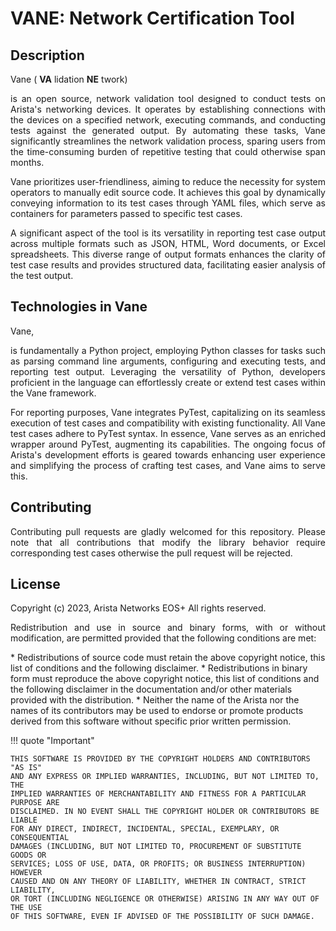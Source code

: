 # VANE: Network Certification Tool

## Description

Vane ( **VA** lidation **NE** twork) <div style='text-align: justify;'> is an
open source, network validation tool designed to conduct tests on Arista's
networking devices. It operates by establishing connections with the devices
on a specified network, executing commands, and conducting tests against
the generated output. By automating these tasks, Vane significantly streamlines
the network validation process, sparing users from the time-consuming burden of
repetitive testing that could otherwise span months.

Vane prioritizes user-friendliness, aiming to reduce the necessity for system
operators to manually edit source code. It achieves this goal by dynamically
conveying information to its test cases through YAML files, which serve as
containers for parameters passed to specific test cases.

A significant aspect of the tool is its versatility in reporting test case output
across multiple formats such as JSON, HTML, Word documents, or Excel spreadsheets.
This diverse range of output formats enhances the clarity of test case results and
provides structured data, facilitating easier analysis of the test output.

</div>

## Technologies in Vane

Vane,<div style='text-align: justify;'> is fundamentally a Python project,
employing Python classes for tasks such as parsing command line arguments,
configuring and executing tests, and reporting test output. Leveraging the
versatility of Python, developers proficient in the language can effortlessly
create or extend test cases within the Vane framework.

For reporting purposes, Vane integrates PyTest, capitalizing on its seamless
execution of test cases and compatibility with existing functionality.
All Vane test cases adhere to PyTest syntax. In essence, Vane serves as
an enriched wrapper around PyTest, augmenting its capabilities.
The ongoing focus of Arista's development efforts is geared towards
enhancing user experience and simplifying the process of crafting test cases,
and Vane aims to serve this.
</div>

## Contributing

<div style='text-align: justify;'>
Contributing pull requests are gladly welcomed for this repository.
Please note that all contributions that modify the library behavior
require corresponding test cases otherwise the pull request will be
rejected.
</div>

## License

<div style='text-align: justify;'>
Copyright (c) 2023, Arista Networks EOS+
All rights reserved.

Redistribution and use in source and binary forms, with or without
modification, are permitted provided that the following conditions are met:

</div>
* Redistributions of source code must retain the above copyright notice, this
  list of conditions and the following disclaimer.
* Redistributions in binary form must reproduce the above copyright notice,
  this list of conditions and the following disclaimer in the documentation
  and/or other materials provided with the distribution.
* Neither the name of the Arista nor the names of its
  contributors may be used to endorse or promote products derived from
  this software without specific prior written permission.

!!! quote "Important"

    THIS SOFTWARE IS PROVIDED BY THE COPYRIGHT HOLDERS AND CONTRIBUTORS "AS IS"
    AND ANY EXPRESS OR IMPLIED WARRANTIES, INCLUDING, BUT NOT LIMITED TO, THE
    IMPLIED WARRANTIES OF MERCHANTABILITY AND FITNESS FOR A PARTICULAR PURPOSE ARE
    DISCLAIMED. IN NO EVENT SHALL THE COPYRIGHT HOLDER OR CONTRIBUTORS BE LIABLE
    FOR ANY DIRECT, INDIRECT, INCIDENTAL, SPECIAL, EXEMPLARY, OR CONSEQUENTIAL
    DAMAGES (INCLUDING, BUT NOT LIMITED TO, PROCUREMENT OF SUBSTITUTE GOODS OR
    SERVICES; LOSS OF USE, DATA, OR PROFITS; OR BUSINESS INTERRUPTION) HOWEVER
    CAUSED AND ON ANY THEORY OF LIABILITY, WHETHER IN CONTRACT, STRICT LIABILITY,
    OR TORT (INCLUDING NEGLIGENCE OR OTHERWISE) ARISING IN ANY WAY OUT OF THE USE
    OF THIS SOFTWARE, EVEN IF ADVISED OF THE POSSIBILITY OF SUCH DAMAGE.
